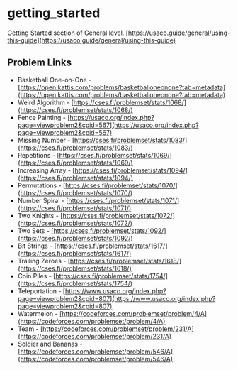# getting_started
Getting Started section of General level. [https://usaco.guide/general/using-this-guide](https://usaco.guide/general/using-this-guide)

## Problem Links
- Basketball One-on-One - [https://open.kattis.com/problems/basketballoneonone?tab=metadata](https://open.kattis.com/problems/basketballoneonone?tab=metadata)
- Weird Algorithm - [https://cses.fi/problemset/stats/1068/](https://cses.fi/problemset/stats/1068/)
- Fence Painting - [https://usaco.org/index.php?page=viewproblem2&cpid=567](https://usaco.org/index.php?page=viewproblem2&cpid=567)
- Missing Number - [https://cses.fi/problemset/stats/1083/](https://cses.fi/problemset/stats/1083/)
- Repetitions - [https://cses.fi/problemset/stats/1069/](https://cses.fi/problemset/stats/1069/)
- Increasing Array - [https://cses.fi/problemset/stats/1094/](https://cses.fi/problemset/stats/1094/)
- Permutations - [https://cses.fi/problemset/stats/1070/](https://cses.fi/problemset/stats/1070/)
- Number Spiral - [https://cses.fi/problemset/stats/1071/](https://cses.fi/problemset/stats/1071/)
- Two Knights - [https://cses.fi/problemset/stats/1072/](https://cses.fi/problemset/stats/1072/)
- Two Sets - [https://cses.fi/problemset/stats/1092/](https://cses.fi/problemset/stats/1092/)
- Bit Strings - [https://cses.fi/problemset/stats/1617/](https://cses.fi/problemset/stats/1617/)
- Trailing Zeroes - [https://cses.fi/problemset/stats/1618/](https://cses.fi/problemset/stats/1618/)
- Coin Piles - [https://cses.fi/problemset/stats/1754/](https://cses.fi/problemset/stats/1754/)
- Teleportation - [https://www.usaco.org/index.php?page=viewproblem2&cpid=807](https://www.usaco.org/index.php?page=viewproblem2&cpid=807)
- Watermelon - [https://codeforces.com/problemset/problem/4/A](https://codeforces.com/problemset/problem/4/A)
- Team - [https://codeforces.com/problemset/problem/231/A](https://codeforces.com/problemset/problem/231/A)
- Soldier and Bananas - [https://codeforces.com/problemset/problem/546/A](https://codeforces.com/problemset/problem/546/A)